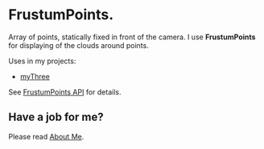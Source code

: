 # FrustumPoints.

Array of points, statically fixed in front of the camera.
I use <b>FrustumPoints</b> for displaying of the clouds around points.

Uses in my projects:
 * [myThree](../myThree)

See [FrustumPoints API](https://raw.githack.com/anhr/commonNodeJS/master/frustumPoints/jsdoc/index.html) for details.

 ## Have a job for me?
Please read [About Me](https://anhr.github.io/AboutMe/).
